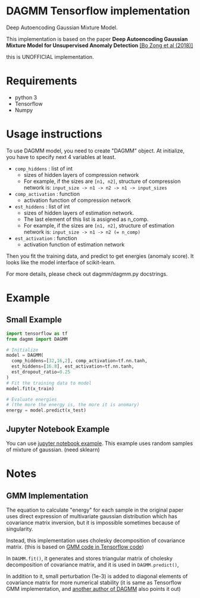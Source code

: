 # DAGMM Tensorflow implementation
Deep Autoencoding Gaussian Mixture Model.

This implementation is based on the paper
**Deep Autoencoding Gaussian Mixture Model for Unsupervised Anomaly Detection**
[[Bo Zong et al (2018)]](https://openreview.net/pdf?id=BJJLHbb0-)

this is UNOFFICIAL implementation.

# Requirements
- python 3
- Tensorflow
- Numpy

# Usage instructions
To use DAGMM model, you need to create "DAGMM" object.
At initialize, you have to specify next 4 variables at least.

- ``comp_hiddens`` : list of int
  - sizes of hidden layers of compression network
  - For example, if the sizes are ``[n1, n2]``,
  structure of compression network is:
  ``input_size -> n1 -> n2 -> n1 -> input_sizes``
- ``comp_activation`` : function
  - activation function of compression network
- ``est_hiddens`` : list of int
  - sizes of hidden layers of estimation network.
  - The last element of this list is assigned as n_comp.
  - For example, if the sizes are ``[n1, n2]``,
    structure of estimation network is:
    ``input_size -> n1 -> n2 (= n_comp)``
- ``est_activation`` : function
  - activation function of estimation network

Then you fit the training data, and predict to get energies
(anomaly score). It looks like the model interface of scikit-learn.

For more details, please check out dagmm/dagmm.py docstrings.

# Example
## Small Example
``` python
import tensorflow as tf
from dagmm import DAGMM

# Initialize
model = DAGMM(
  comp_hiddens=[32,16,2], comp_activation=tf.nn.tanh,
  est_hiddens=[16.8], est_activation=tf.nn.tanh,
  est_dropout_ratio=0.25
)
# Fit the training data to model
model.fit(x_train)

# Evaluate energies
# (the more the energy is, the more it is anomary)
energy = model.predict(x_test)
```

## Jupyter Notebook Example
You can use [jupyter notebook example](Example_DAGMM.ipynb).
This example uses random samples of mixture of gaussian.
(need sklearn)

# Notes
## GMM Implementation
The equation to calculate "energy" for each sample in the original paper
uses direct expression of multivariate gaussian distribution which
has covariance matrix inversion, but it is impossible sometimes
because of singularity.

Instead, this implementation uses cholesky decomposition of covariance matrix.
(this is based on [GMM code in Tensorflow code](https://github.com/tensorflow/tensorflow/blob/master/tensorflow/contrib/factorization/python/ops/gmm_ops.py))

In ``DAGMM.fit()``, it generates and stores triangular matrix of cholesky decomposition
of covariance matrix, and it is used in ``DAGMM.predict()``,

In addition to it, small perturbation (1e-3) is added to diagonal
elements of covariance matrix for more numerical stability
(it is same as Tensorflow GMM implementation,
and [another author of DAGMM](https://github.com/danieltan07/dagmm) also points it out)
